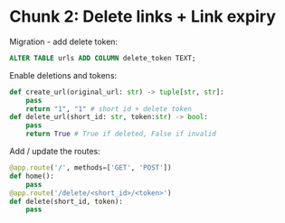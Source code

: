 # Chunk 2: Delete links + Link expiry  


Migration - add delete token: 

```sql
ALTER TABLE urls ADD COLUMN delete_token TEXT;
```

Enable deletions and tokens: 

```py
def create_url(original_url: str) -> tuple[str, str]:
    pass 
    return "1", "1" # short id + delete token 
def delete_url(short_id: str, token:str) -> bool:
    pass
    return True # True if deleted, False if invalid 
```

Add / update the routes: 

```py 
@app.route('/', methods=['GET', 'POST'])
def home():
    pass 
@app.route('/delete/<short_id>/<token>')
def delete(short_id, token):
    pass
```